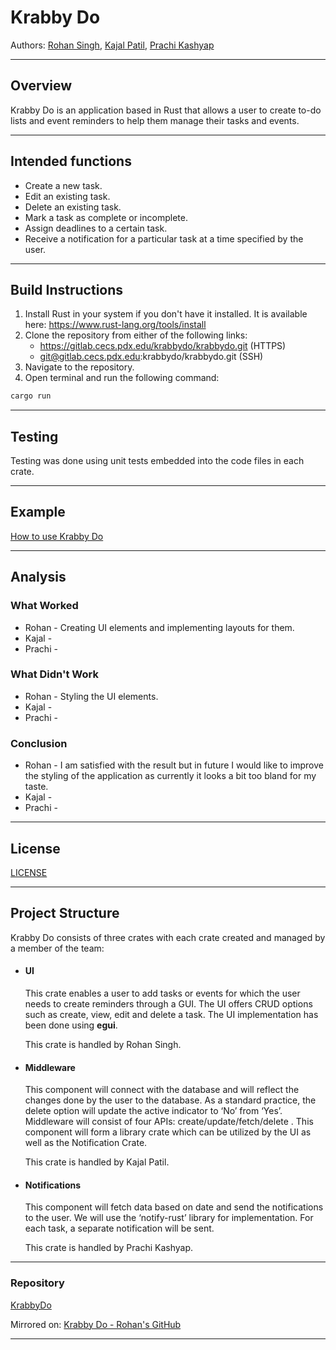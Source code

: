 # Krabby Do

Authors: [Rohan Singh](mailto:rohsingh@pdx.edu), [Kajal Patil](mailto:kajal@pdx.edu), [Prachi Kashyap](mailto:pk23@pdx.edu)

---

## Overview

Krabby Do is an application based in Rust that allows a user to create to-do lists and event reminders to help them manage their tasks and events.

---

## Intended functions

- Create a new task.
- Edit an existing task.
- Delete an existing task.
- Mark a task as complete or incomplete.
- Assign deadlines to a certain task.
- Receive a notification for a particular task at a time specified by the user.

---

## Build Instructions

1. Install Rust in your system if you don't have it installed. It is available here: https://www.rust-lang.org/tools/install
2. Clone the repository from either of the following links:
   - https://gitlab.cecs.pdx.edu/krabbydo/krabbydo.git (HTTPS)
   - git@gitlab.cecs.pdx.edu:krabbydo/krabbydo.git (SSH)
3. Navigate to the repository.
4. Open terminal and run the following command:

```sh
cargo run
```

---

## Testing

Testing was done using unit tests embedded into the code files in each crate.

---

## Example

[How to use Krabby Do](./resources/usage_example.md)

---

## Analysis

### What Worked

- Rohan - Creating UI elements and implementing layouts for them.
- Kajal -
- Prachi -

### What Didn't Work

- Rohan - Styling the UI elements.
- Kajal -
- Prachi -

### Conclusion

- Rohan - I am satisfied with the result but in future I would like to improve the styling of the application as currently it looks a bit too bland for my taste.
- Kajal -
- Prachi -

---

## License

[LICENSE](./LICENSE)

---

## Project Structure

Krabby Do consists of three crates with each crate created and managed by a member of the team:

- #### UI

  This crate enables a user to add tasks or events for which the user needs to create reminders through a GUI. The UI offers CRUD options such as create, view, edit and delete a task. The UI implementation has been done using **egui**.

  This crate is handled by Rohan Singh.

- #### Middleware

  This component will connect with the database and will reflect the changes done by the user to the database. As a standard practice, the delete option will update the active indicator to ‘No’ from ‘Yes’. Middleware will consist of four APIs: create/update/fetch/delete . This component will form a library crate which can be utilized by the UI as well as the Notification Crate.

  This crate is handled by Kajal Patil.

- #### Notifications

  This component will fetch data based on date and send the notifications to the user. We will use the ‘notify-rust’ library for implementation. For each task, a separate notification will be sent.

  This crate is handled by Prachi Kashyap.

---

### Repository

[KrabbyDo](https://gitlab.cecs.pdx.edu/krabbydo/krabbydo)

Mirrored on: [Krabby Do - Rohan's GitHub](https://github.com/rohan-singh1/KrabbyDo)

---

